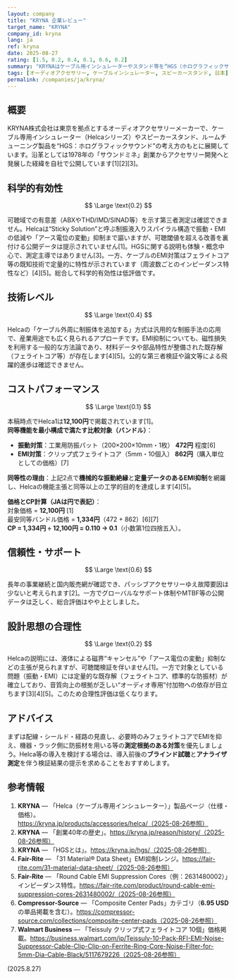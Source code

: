 ```yaml
---
layout: company
title: "KRYNA 企業レビュー"
target_name: "KRYNA"
company_id: kryna
lang: ja
ref: kryna
date: 2025-08-27
rating: [1.5, 0.2, 0.4, 0.1, 0.6, 0.2]
summary: "KRYNAはケーブル用インシュレーターやスタンド等を“HGS（ホログラフィックサウンド）”の理念で展開しますが、可聴域での改善を示す独立測定が見当たらず、コストパフォーマンスも弱いです。"
tags: [オーディオアクセサリー, ケーブルインシュレーター, スピーカースタンド, 日本]
permalink: /companies/ja/kryna/
---
```


## 概要

KRYNA株式会社は東京を拠点とするオーディオアクセサリーメーカーで、ケーブル専用インシュレーター（Helcaシリーズ）やスピーカースタンド、ルームチューニング製品を“HGS：ホログラフィックサウンド”の考え方のもとに展開しています。沿革としては1978年の「サウンドミネ」創業からアクセサリー開発へと発展した経緯を自社で公開しています[1][2][3]。

## 科学的有効性

$$ \Large \text{0.2} $$

可聴域での有意差（ABXやTHD/IMD/SINAD等）を示す第三者測定は確認できません。Helcaは“Sticky Solution”と呼ぶ制振液入りスパイラル構造で振動・EMIの低減や「アース電位の変動」抑制まで謳いますが、可聴閾値を超える改善を裏付ける公開データは提示されていません[1]。HGSに関する説明も体験・概念中心で、測定主導ではありません[3]。一方、ケーブルのEMI対策はフェライトコア等の既知技術で定量的に特性が示されています（周波数ごとのインピーダンス特性など）[4][5]。総合して科学的有効性は低評価です。

## 技術レベル

$$ \Large \text{0.4} $$

Helcaの「ケーブル外周に制振体を追加する」方式は汎用的な制振手法の応用で、産業用途でも広く見られるアプローチです。EMI抑制についても、磁性損失を利用する一般的な方法論であり、材料データや部品特性が整備された既存解（フェライトコア等）が存在します[4][5]。公的な第三者検証や論文等による飛躍的進歩は確認できません。

## コストパフォーマンス

$$ \Large \text{0.1} $$

本稿時点でHelca1は**12,100円**で掲載されています[1]。  
**同等機能を最小構成で満たす比較対象（バンドル）**：

- **振動対策**：工業用防振パット（200×200×10mm・1枚） **472円** 程度[6]  
- **EMI対策**：クリップ式フェライトコア（5mm・10個入） **862円**（購入単位としての価格）[7]

**同等性の理由**：上記2点で**機械的な振動絶縁**と**定量データのあるEMI抑制**を網羅し、Helcaの機能主張と同等以上の工学的目的を達成します[4][5]。

**価格とCP計算（JAは円で表記）**：  
対象価格 = **12,100円** [1]  
最安同等バンドル価格 = **1,334円**（472 + 862）[6][7]  
**CP = 1,334円 ÷ 12,100円 = 0.110 → 0.1**（小数第1位四捨五入）。

## 信頼性・サポート

$$ \Large \text{0.6} $$

長年の事業継続と国内販売網が確認でき、パッシブアクセサリーゆえ故障要因は少ないと考えられます[2]。一方でグローバルなサポート体制やMTBF等の公開データは乏しく、総合評価はやや上としました。

## 設計思想の合理性

$$ \Large \text{0.2} $$

Helcaの説明には、液体による磁界“キャンセル”や「アース電位の変動」抑制などの主張が見られますが、可聴閾検証を伴いません[1]。一方で対象としている問題（振動・EMI）には定量的な既存解（フェライトコア、標準的な防振材）が確立しており、音質向上の根拠が乏しい“オーディオ専用”付加物への依存が目立ちます[3][4][5]。このため合理性評価は低くなります。

## アドバイス

まずは配線・シールド・経路の見直し、必要時のみフェライトコアでEMIを抑え、機器・ラック側に防振材を用いる等の**測定根拠のある対策**を優先しましょう。Helca等の導入を検討する場合は、導入前後の**ブラインド試聴**と**アナライザ測定**を伴う検証結果の提示を求めることをおすすめします。

## 参考情報

1. **KRYNA** — 「Helca（ケーブル専用インシュレーター）」製品ページ（仕様・価格）。https://kryna.jp/products/accessories/helca/（2025-08-26参照）  
2. **KRYNA** — 「創業40年の歴史」。https://kryna.jp/reason/history/（2025-08-26参照）  
3. **KRYNA** — 「HGSとは」。https://kryna.jp/hgs/（2025-08-26参照）  
4. **Fair-Rite** — 「31 Material® Data Sheet」EMI抑制レンジ。https://fair-rite.com/31-material-data-sheet/（2025-08-26参照）  
5. **Fair-Rite** — 「Round Cable EMI Suppression Cores（例：2631480002）」インピーダンス特性。https://fair-rite.com/product/round-cable-emi-suppression-cores-2631480002/（2025-08-26参照）  
6. **Compressor-Source** — 「Composite Center Pads」カテゴリ（**6.95 USD**の単品掲載を含む）。https://compressor-source.com/collections/composite-center-pads（2025-08-26参照）  
7. **Walmart Business** — 「Teissuly クリップ式フェライトコア 10個」価格掲載。https://business.walmart.com/ip/Teissuly-10-Pack-RFI-EMI-Noise-Suppressor-Cable-Clip-Clip-on-Ferrite-Ring-Core-Noise-Filter-for-5mm-Dia-Cable-Black/5117679226（2025-08-26参照）

(2025.8.27)
